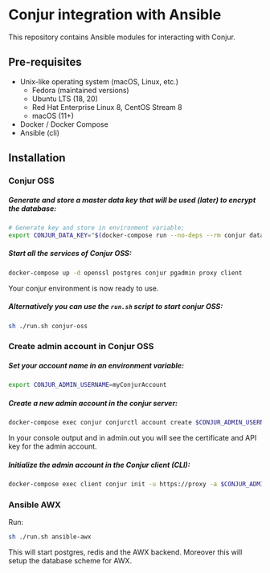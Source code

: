 # Conjur integration with Ansible
This repository contains Ansible modules for interacting with Conjur.

## Pre-requisites
- Unix-like operating system (macOS, Linux, etc.)
  - Fedora (maintained versions)
  - Ubuntu LTS (18, 20)
  - Red Hat Enterprise Linux 8, CentOS Stream 8
  - macOS (11+)
- Docker / Docker Compose
- Ansible (cli)
    
## Installation

### Conjur OSS
##### Generate and store a master data key that will be used (later) to encrypt the database:
``` bash
# Generate key and store in environment variable;
export CONJUR_DATA_KEY="$(docker-compose run --no-deps --rm conjur data-key generate)"
```

##### Start all the services of Conjur OSS:
``` bash
docker-compose up -d openssl postgres conjur pgadmin proxy client
```
Your conjur environment is now ready to use.

##### Alternatively you can use the `run.sh` script to start conjur OSS:
``` bash
sh ./run.sh conjur-oss
```

### Create admin account in Conjur OSS
##### Set your account name in an environment variable:
``` bash
export CONJUR_ADMIN_USERNAME=myConjurAccount
```

##### Create a new admin account in the conjur server:
``` bash
docker-compose exec conjur conjurctl account create $CONJUR_ADMIN_USERNAME | tee admin.out
```

In your console output and in admin.out you will see the certificate and API key for the admin account.


##### Initialize the admin account in the Conjur client (CLI):
``` bash
docker-compose exec client conjur init -u https://proxy -a $CONJUR_ADMIN_USERNAME --self-signed
```

### Ansible AWX
Run:
``` bash
sh ./run.sh ansible-awx
```

This will start postgres, redis and the AWX backend.
Moreover this will setup the database scheme for AWX.
